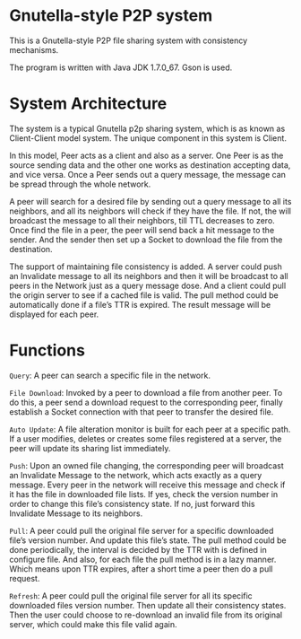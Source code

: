 # Gnutella-style P2P system

This is a Gnutella-style P2P file sharing system with consistency mechanisms.

The program is written with Java JDK 1.7.0_67. Gson is used.

# System Architecture

The system is a typical Gnutella p2p sharing system, which is as known as Client-Client model system. The unique component in this system is Client.

In this model, Peer acts as a client and also as a server. One Peer is as the source sending data and the other one works as destination accepting data, and vice versa. Once a Peer sends out a query message, the message can be spread through the whole network.

A peer will search for a desired file by sending out a query message to all its neighbors, and all its neighbors will check if they have the file. If not, the will broadcast the message to all their neighbors, till TTL decreases to zero. Once find the file in a peer, the peer will send back a hit message to the sender. And the sender then set up a Socket to download the file from the destination.

The support of maintaining file consistency is added. A server could push an Invalidate message to all its neighbors and then it will be broadcast to all peers in the Network just as a query message dose. And a client could pull the origin server to see if a cached file is valid. The pull method could be automatically done if a file’s TTR is expired. The result message will be displayed for each peer.

# Functions
`Query`: A peer can search a specific file in the network. 

`File Download`: Invoked by a peer to download a file from another peer. To do this, a peer send a download request to the corresponding peer, finally establish a Socket connection with that peer to transfer the desired file. 

`Auto Update`: 
A file alteration monitor is built for each peer at a specific path. If a user modifies, deletes or creates some files registered at a server, the peer will update its sharing list immediately.

`Push`: Upon an owned file changing, the corresponding peer will broadcast an Invalidate Message to the network, which acts exactly as a query message. Every peer in the network will receive this message and check if it has the file in downloaded file lists. If yes, check the version number in order to change this file’s consistency state. If no, just forward this Invalidate Message to its neighbors.

`Pull`: A peer could pull the original file server for a specific downloaded file’s version number. And update this file’s state. The pull method could be done periodically, the interval is decided by the TTR with is defined in configure file. And also, for each file the pull method is in a lazy manner. Which means upon TTR expires, after a short time a peer then do a pull request.

`Refresh`: A peer could pull the original file server for all its specific downloaded files version number. Then update all their consistency states. Then the user could choose to re-download an invalid file from its original server, which could make this file valid again.
